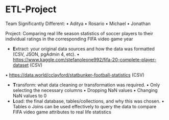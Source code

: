 # ETL-Project

Team Significantly Different:
• Aditya
• Rosario
• Michael
• Jonathan

Project: Comparing real life season statistics of soccer players to their individual ratings in the
corresponding FIFA video game year
* **E**xtract: your original data sources and how the data was formatted (CSV, JSON, pgAdmin 4, etc).
• https://www.kaggle.com/stefanoleone992/fifa-20-complete-player-dataset (CSV)

• https://data.world/cclayford/statbunker-football-statistics (CSV)
* **T**ransform: what data cleaning or transformation was required.
• Only selecting the necessary columns
• Dropping NaN values
• Changing NaN values to 0
* **L**oad: the final database, tables/collections, and why this was chosen.
• Tables
o Joins can be used effectively to query the data to compare FIFA video game attributes to
real life statistics
